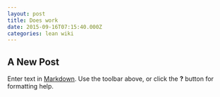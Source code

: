 ```yaml
---
layout: post
title: Does work
date: 2015-09-16T07:15:40.000Z
categories: lean wiki
---
```


## A New Post

Enter text in [Markdown](http://daringfireball.net/projects/markdown/). Use the toolbar above, or click the **?** button for formatting help.
